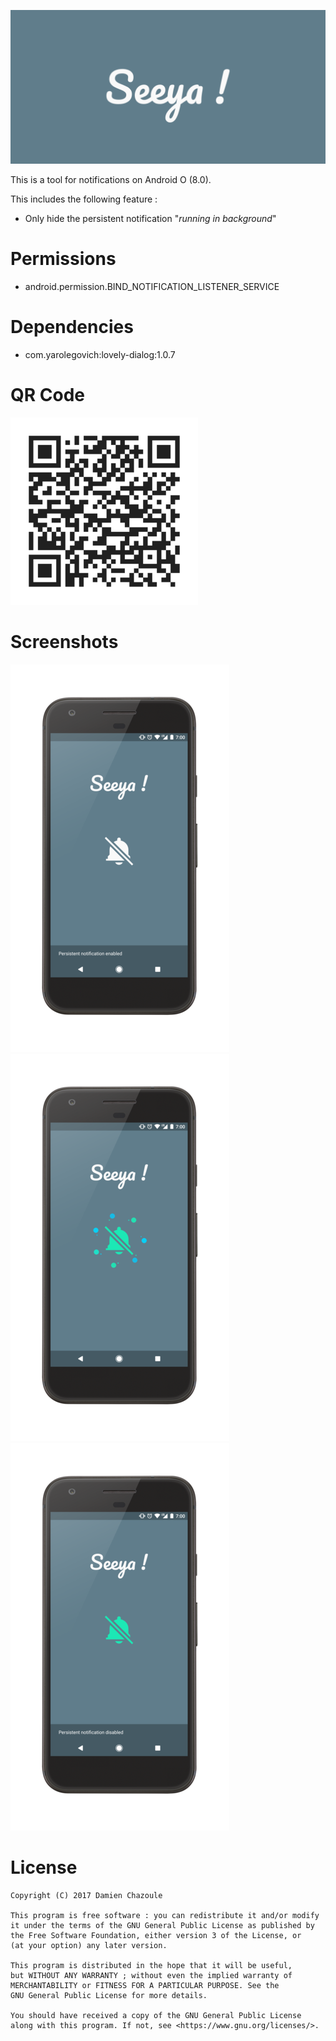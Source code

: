 ![Image](https://raw.githubusercontent.com/DmnChzl/Seeya/master/dev/images/seeya.png)

This is a tool for notifications on Android O (8.0).

This includes the following feature :
- Only hide the persistent notification "*running in background*"

# Permissions

- android.permission.BIND_NOTIFICATION_LISTENER_SERVICE

# Dependencies

- com.yarolegovich:lovely-dialog:1.0.7

# QR Code

<a href="https://play.google.com/store/apps/details?id=com.doomy.seeya">
  <img alt="QR Code Seeya"
       src="https://raw.githubusercontent.com/DmnChzl/Seeya/master/dev/images/qrcode.png" />
</a>

# Screenshots

![Image](https://raw.githubusercontent.com/DmnChzl/Seeya/master/dev/screenshots/sailfish_1_small.png)
![Image](https://raw.githubusercontent.com/DmnChzl/Seeya/master/dev/screenshots/sailfish_2_small.png)
![Image](https://raw.githubusercontent.com/DmnChzl/Seeya/master/dev/screenshots/sailfish_3_small.png)

# License

    Copyright (C) 2017 Damien Chazoule

    This program is free software : you can redistribute it and/or modify
    it under the terms of the GNU General Public License as published by
    the Free Software Foundation, either version 3 of the License, or
    (at your option) any later version.

    This program is distributed in the hope that it will be useful,
    but WITHOUT ANY WARRANTY ; without even the implied warranty of
    MERCHANTABILITY or FITNESS FOR A PARTICULAR PURPOSE. See the
    GNU General Public License for more details.

    You should have received a copy of the GNU General Public License
    along with this program. If not, see <https://www.gnu.org/licenses/>.
